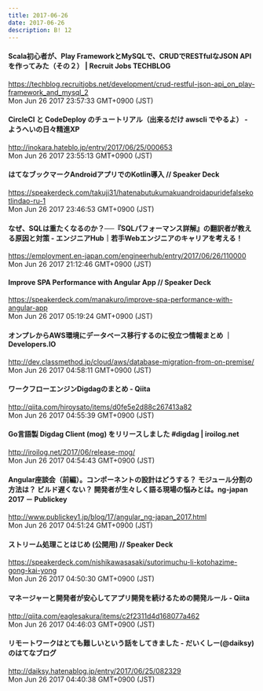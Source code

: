 ```yaml
---
title: 2017-06-26
date: 2017-06-26
description: B! 12
---
```


#### Scala初心者が、Play FrameworkとMySQLで、CRUDでRESTfulなJSON APIを作ってみた（その２） | Recruit Jobs TECHBLOG
https://techblog.recruitjobs.net/development/crud-restful-json-api_on_play-framework_and_mysql_2<br>
Mon Jun 26 2017 23:57:33 GMT+0900 (JST)<br>


#### CircleCI と CodeDeploy のチュートリアル（出来るだけ awscli でやるよ） - ようへいの日々精進XP
http://inokara.hateblo.jp/entry/2017/06/25/000653<br>
Mon Jun 26 2017 23:55:13 GMT+0900 (JST)<br>


#### はてなブックマークAndroidアプリでのKotlin導入 // Speaker Deck
https://speakerdeck.com/takuji31/hatenabutukumakuandroidapuridefalsekotlindao-ru-1<br>
Mon Jun 26 2017 23:46:53 GMT+0900 (JST)<br>


#### なぜ、SQLは重たくなるのか？──『SQLパフォーマンス詳解』の翻訳者が教える原因と対策 - エンジニアHub｜若手Webエンジニアのキャリアを考える！
https://employment.en-japan.com/engineerhub/entry/2017/06/26/110000<br>
Mon Jun 26 2017 21:12:46 GMT+0900 (JST)<br>


#### Improve SPA Performance with Angular App // Speaker Deck
https://speakerdeck.com/manakuro/improve-spa-performance-with-angular-app<br>
Mon Jun 26 2017 05:19:24 GMT+0900 (JST)<br>


#### オンプレからAWS環境にデータベース移行するのに役立つ情報まとめ ｜ Developers.IO
http://dev.classmethod.jp/cloud/aws/database-migration-from-on-premise/<br>
Mon Jun 26 2017 04:58:11 GMT+0900 (JST)<br>


#### ワークフローエンジンDigdagのまとめ - Qiita
http://qiita.com/hiroysato/items/d0fe5e2d88c267413a82<br>
Mon Jun 26 2017 04:55:39 GMT+0900 (JST)<br>


#### Go言語製 Digdag Client (mog) をリリースしました #digdag | iroilog.net
http://iroilog.net/2017/06/release-mog/<br>
Mon Jun 26 2017 04:54:43 GMT+0900 (JST)<br>


#### Angular座談会（前編）。コンポーネントの設計はどうする？ モジュール分割の方法は？ ビルド遅くない？ 開発者が生々しく語る現場の悩みとは。ng-japan 2017 － Publickey
http://www.publickey1.jp/blog/17/angular_ng-japan_2017.html<br>
Mon Jun 26 2017 04:51:24 GMT+0900 (JST)<br>


#### ストリーム処理ことはじめ (公開用) // Speaker Deck
https://speakerdeck.com/nishikawasasaki/sutorimuchu-li-kotohazime-gong-kai-yong<br>
Mon Jun 26 2017 04:50:30 GMT+0900 (JST)<br>


#### マネージャーと開発者が安心してアプリ開発を続けるための開発ルール - Qiita
http://qiita.com/eaglesakura/items/c2f2311d4d168077a462<br>
Mon Jun 26 2017 04:46:03 GMT+0900 (JST)<br>


#### リモートワークはとても難しいという話をしてきました - だいくしー(@daiksy)のはてなブログ
http://daiksy.hatenablog.jp/entry/2017/06/25/082329<br>
Mon Jun 26 2017 04:40:38 GMT+0900 (JST)<br>


